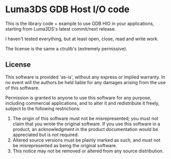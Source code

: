 # Luma3DS GDB Host I/O code
This is the library code + example to use GDB HIO in your applications, starting from Luma3DS's latest commit/next release.

I haven't tested everything, but at least open, close, read and write work.

The license is the same a ctrulib's (extremely permissive).

## License
  This software is provided 'as-is', without any express or implied
  warranty.  In no event will the authors be held liable for any
  damages arising from the use of this software.

  Permission is granted to anyone to use this software for any
  purpose, including commercial applications, and to alter it and
  redistribute it freely, subject to the following restrictions:

  1. The origin of this software must not be misrepresented; you
     must not claim that you wrote the original software. If you use
     this software in a product, an acknowledgment in the product
     documentation would be appreciated but is not required.
  2. Altered source versions must be plainly marked as such, and
     must not be misrepresented as being the original software.
  3. This notice may not be removed or altered from any source
     distribution.